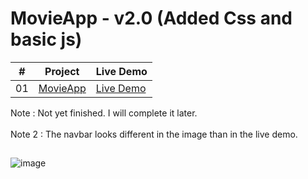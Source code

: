 # MovieApp - v2.0 (Added Css and basic js)

|  #  | Project | Live Demo  |
| :-: | --- | --- |
| 01  | [MovieApp](https://github.com/MerttMetinn/First-html-project) | [Live Demo](https://movie-app-basic-html-css-js.w3spaces.com/)|

Note : Not yet finished. I will complete it later.
<br></br>
Note 2 : The navbar looks different in the image than in the live demo.

##

![image](https://github.com/MerttMetinn/MovieApp-Basic-Html-Css-Js/assets/114061715/759d7abc-5219-4526-a47c-a942348e9196)




